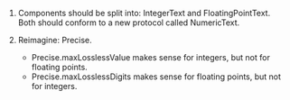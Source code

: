 
1. Components should be split into: IntegerText and FloatingPointText. Both should conform to a new protocol called NumericText.

2. Reimagine: Precise.
    - Precise.maxLosslessValue makes sense for integers, but not for floating points. 
    - Precise.maxLosslessDigits makes sense for floating points, but not for integers.
